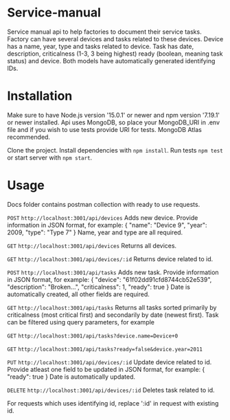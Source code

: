 # Service-manual

Service manual api to help factories to document their service tasks. Factory can have several devices and tasks related to these devices. 
Device has a name, year, type and tasks related to device. Task has date, description, criticalness (1-3, 3 being highest) ready (boolean, meaning task status) and device. 
Both models have automatically generated identifying IDs.

# Installation
Make sure to have Node.js version '15.0.1' or newer and npm version '7.19.1' or newer installed. Api uses MongoDB, so place your MongoDB_URI in .env file and if you wish to use
tests provide URI for tests. MongoDB Atlas recommended.

Clone the project. Install dependencies with `npm install`. Run tests `npm test` or start server with `npm start`.

# Usage

Docs folder contains postman collection with ready to use requests.

`POST` `http://localhost:3001/api/devices`
Adds new device. Provide information in JSON format, for example: 
{
    "name": "Device 9",
    "year": 2009,
    "type": "Type 7"
}
Name, year and type are all required.



`GET` `http://localhost:3001/api/devices`
Returns all devices.



`GET` `http://localhost:3001/api/devices/:id`
Returns device related to id.



`POST` `http://localhost:3001/api/tasks`
Adds new task. Provide information in JSON format, for example: {
    "device": "61f02dd91cfd8744cb52e539",
    "description": "Broken...",
    "criticalness": 1,
    "ready": true
}
Date is automatically created, all other fields are required.



`GET` `http://localhost:3001/api/tasks`
Returns all tasks sorted primarily by criticalness (most critical first) and secondarily by date (newest first). Task can be filtered using query parameters, for example

`GET` `http://localhost:3001/api/tasks?device.name=Device+0`

`GET` `http://localhost:3001/api/tasks?ready=false&device.year=2011`



`PUT` `http://localhost:3001/api/devices/:id`
Update device related to id. Provide atleast one field to be updated in JSON format, for example: { "ready": true }
Date is automatically updated.



`DELETE` `http://localhost:3001/api/devices/:id`
Deletes task related to id.

For requests which uses identifying id, replace ':id' in request with existing id.
